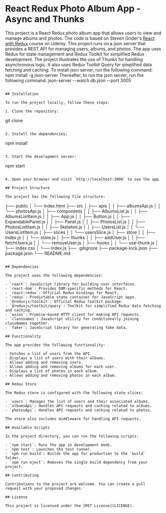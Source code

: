 # React Redux Photo Album App - Async and Thunks

This project is a React Redux photo album app that allows users to view and manage albums and photos.
The code is based on Steven Grider's [React with Redux](https://www.udemy.com/course/react-redux/) course on Udemy.
This project runs on a json server that provides a REST API for managing users, albums, and photos.
The app uses Redux for state management and Redux Toolkit for simplified Redux development.
The project illustrates the use of Thunks for handling asynchronous logic.
It also uses Redux Toolkit Query for simplified data fetching and caching.
To install json server, run the following command:
npm install -g json-server
Thereafter, to run the json server, run the following command:
json-server --watch db.json --port 3005

```

## Installation

To run the project locally, follow these steps:

1. Clone the repository:

   ```
   git clone <repository-url>
   ```

2. Install the dependencies:

   ```
   npm install
   ```

3. Start the development server:

   ```
   npm start
   ```

4. Open your browser and visit `http://localhost:3000` to see the app.

## Project Structure

The project has the following file structure:

```
├── public
│   └── index.html
├── src
│   ├── apis
│   │   ├── albumsApi.js
│   │   └── photosApi.js
│   ├── components
│   │   ├── AlbumsList.js
│   │   ├── AlbumsListItem.js
│   │   ├── App.js
│   │   ├── Button.js
│   │   ├── ExpandablePanel.js
│   │   ├── Panel.js
│   │   ├── PhotosList.js
│   │   ├── PhotosListItem.js
│   │   ├── Skeleton.js
│   │   ├── UsersList.js
│   │   └── UsersListItem.js
│   ├── slices
│   │   └── usersSlice.js
│   ├── store
│   │   ├── index.js
│   │   └── store.js
│   ├── thunks
│   │   ├── addUser.js
│   │   ├── fetchUsers.js
│   │   └── removeUser.js
│   ├── hooks
│   │   └── use-thunk.js
│   ├── index.css
│   └── index.js
├── .gitignore
├── package-lock.json
├── package.json
└── README.md
```

## Dependencies

The project uses the following dependencies:

- `react`: JavaScript library for building user interfaces.
- `react-dom`: Provides DOM-specific methods for React.
- `react-redux`: Official Redux bindings for React.
- `redux`: Predictable state container for JavaScript apps.
- `@reduxjs/toolkit`: Official Redux toolkit package.
- `@reduxjs/toolkit/query`: Toolkit for simplified Redux data fetching and caching.
- `axios`: Promise-based HTTP client for making API requests.
- `classnames`: JavaScript utility for conditionally joining classNames together.
- `faker`: JavaScript library for generating fake data.

## Functionality

The app provides the following functionality:

- Fetches a list of users from the API.
- Displays a list of users with their albums.
- Allows adding and removing users.
- Allows adding and removing albums for each user.
- Displays a list of photos in each album.
- Allows adding and removing photos in each album.

## Redux Store

The Redux store is configured with the following state slices:

- `users`: Manages the list of users and their associated albums.
- `albumsApi`: Handles API requests and caching related to albums.
- `photosApi`: Handles API requests and caching related to photos.

The store also includes middleware for handling API requests.

## Available Scripts

In the project directory, you can run the following scripts:

- `npm start`: Runs the app in development mode.
- `npm test`: Launches the test runner.
- `npm run build`: Builds the app for production to the `build` folder.
- `npm run eject`: Removes the single build dependency from your project.

## Contributing

Contributions to the project are welcome. You can create a pull request with your proposed changes.

## License

This project is licensed under the [MIT License](LICENSE).